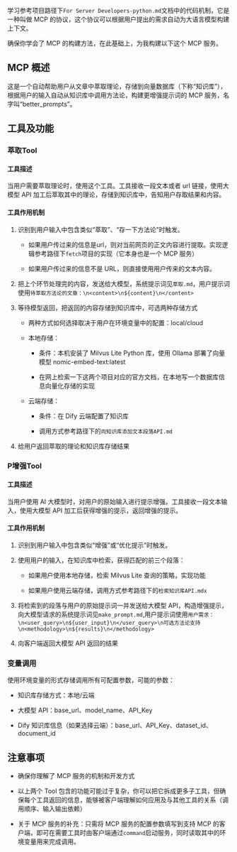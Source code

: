 学习参考项目路径下`For Server Developers-python.md`文档中的代码机制，它是一种叫做 MCP 的协议，这个协议可以根据用户提出的需求自动为大语言模型构建上下文。

确保你学会了 MCP 的构建方法，在此基础上，为我构建以下这个 MCP 服务。

## MCP 概述

这是一个自动帮助用户从文章中萃取理论，存储到向量数据库（下称“知识库”），根据用户的输入自动从知识库中调用方法论，构建更增强提示词的 MCP 服务，名字叫“better_prompts”。

## 工具及功能

### 萃取Tool

#### 工具描述

当用户需要萃取理论时，使用这个工具。工具接收一段文本或者 url 链接，使用大模型 API 加工后萃取其中的理论，存储到知识库中，告知用户存取结果和内容。

#### 工具作用机制

1. 识别到用户输入中包含类似“萃取”、“存一下方法论”时触发。

	- 如果用户传过来的信息是url，则对当前网页的正文内容进行提取。实现逻辑参考路径下`fetch`项目的实现（它本身也是一个 MCP 服务）

	- 如果用户传过来的信息不是 URL，则直接使用用户传来的文本内容。

2. 把上个环节处理完的内容，发送给大模型，系统提示词见`萃取.md`，用户提示词使用`待萃取方法论的文章：\n<content>\n${content}\n</content>`

3. 等待模型返回，把返回的内容存储到知识库中，可选两种存储方式

	- 两种方式如何选择取决于用户在环境变量中的配置：local/cloud

	- 本地存储：

		- 条件：本机安装了 Milvus Lite Python 库，使用 Ollama 部署了向量模型 nomic-embed-text:latest

		- 在网上检索一下这两个项目对应的官方文档，在本地写一个数据库信息向量化存储的实现

	- 云端存储：

		- 条件：在 Dify 云端配置了知识库

		- 调用方式参考路径下的`向知识库添加文本段落API.md`

4. 给用户返回萃取的理论和知识库存储结果

### P增强Tool

#### 工具描述

当用户使用 AI 大模型时，对用户的原始输入进行提示增强。工具接收一段文本输入，使用大模型 API 加工后获得增强的提示，返回增强的提示。

#### 工具作用机制

1. 识别到用户输入中包含类似“增强”或“优化提示”时触发。

2. 使用用户的输入，在知识库中检索，获得匹配的前三个段落：

	- 如果用户使用本地存储，检索 Milvus Lite 查询的策略，实现功能

	- 如果用户使用云端存储，调用方式参考路径下的`检索知识库API.mdx`

3. 将检索到的段落与用户的原始提示词一并发送给大模型 API，构造增强提示，向大模型请求的系统提示词见`make_prompt.md`,用户提示词使用`用户需求：\n<user_query>\n${user_input}\n</user_query>\n可选方法论支持\n<methodology>\n${results}\n</methodology>`

4. 向客户端返回大模型 API 返回的结果

### 变量调用

使用环境变量的形式存储调用所有可配置参数，可能的参数：

- 知识库存储方式：本地/云端

- 大模型 API：base_url、model_name、API_Key

- Dify 知识库信息（如果选择云端）：base_url、API_Key、dataset_id、document_id

## 注意事项

- 确保你理解了 MCP 服务的机制和开发方式

- 以上两个 Tool 包含的功能可能过于复杂，你可以把它拆成更多子工具，但确保每个工具返回的信息，能够被客户端理解如何应用及与其他工具的关系（调用顺序、输入输出依赖）

- 关于 MCP 服务的补充：只需将 MCP 服务的配置参数填写到支持 MCP 的客户端，即可在需要工具时由客户端通过`command`启动服务，同时读取其中的环境变量用来完成调用。